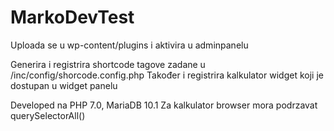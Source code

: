 # MarkoDevTest
Uploada se u wp-content/plugins i aktivira u adminpanelu 

Generira i registrira shortcode tagove zadane u /inc/config/shorcode.config.php
Također i registrira kalkulator widget koji je dostupan u widget panelu

Developed na PHP 7.0, MariaDB 10.1
Za kalkulator browser mora podrzavat querySelectorAll()
